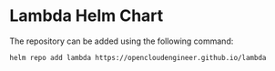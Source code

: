 # Lambda Helm Chart

The repository can be added using the following command:

```bash
helm repo add lambda https://opencloudengineer.github.io/lambda
```
